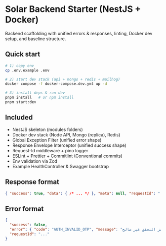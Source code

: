 # Solar Backend Starter (NestJS + Docker)

Backend scaffolding with unified errors & responses, linting, Docker dev setup, and baseline structure.

## Quick start
```bash
# 1) copy env
cp .env.example .env

# 2) start dev stack (api + mongo + redis + mailhog)
docker compose -f docker-compose.dev.yml up -d

# 3) install deps & run dev
pnpm install   # or npm install
pnpm start:dev
```

## Included
- NestJS skeleton (modules folders)
- Docker dev stack (Node API, Mongo (replica), Redis)
- Global Exception Filter (unified error shape)
- Response Envelope Interceptor (unified success shape)
- Request-Id middleware + pino logger
- ESLint + Prettier + Commitlint (Conventional commits)
- Env validation via Zod
- Example HealthController & Swagger bootstrap

## Response format
```json
{ "success": true, "data": { /* ... */ }, "meta": null, "requestId": "..." }
```
## Error format
```json
{
  "success": false,
  "error": { "code": "AUTH_INVALID_OTP", "message": "رمز التحقق غير صالح", "details": null, "fieldErrors": null },
  "requestId": "..."
}
```
